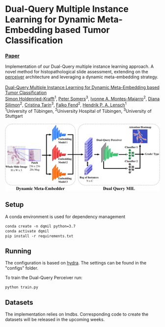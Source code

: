 # Dual-Query Multiple Instance Learning for Dynamic Meta-Embedding based Tumor Classification

### [Paper](https://arxiv.org/pdf/2307.07482.pdf)

Implementation of our Dual-Query multiple instance learning approach. A novel method for histopathological slide assessment, extending on the [perceiver](http://proceedings.mlr.press/v139/jaegle21a/jaegle21a.pdf) architecture and leveraging a dynamic meta-embedding strategy.
<br><br>
[Dual-Query Multiple Instance Learning for Dynamic Meta-Embedding based Tumor Classification](https://arxiv.org/pdf/2307.07482.pdf)<br>
[Simon Holdenried-Krafft](https://www.grk2543.uni-stuttgart.de/en/team/Holdenried-Krafft/)<sup>1</sup>, [Peter Somers](https://www.grk2543.uni-stuttgart.de/en/team/Somers-00001/)<sup>3</sup>, [Ivonne A. Montes-Majarro](https://www.grk2543.uni-stuttgart.de/team/Montes-Mojarro/)<sup>2</sup>, [Diana Silimon](https://www.grk2543.uni-stuttgart.de/en/team/Silimon/)<sup>2</sup>, [Cristina Tarín](https://www.grk2543.uni-stuttgart.de/en/team/Tarin-Sauer-00003/)<sup>3</sup>, [Falko Fend](https://www.grk2543.uni-stuttgart.de/en/team/Fend/)<sup>2</sup>, [Hendrik P. A. Lensch](https://uni-tuebingen.de/en/faculties/faculty-of-science/departments/computer-science/lehrstuehle/computergrafik/computer-graphics/staff/prof-dr-ing-hendrik-lensch/)<sup>1</sup><br>
<sup>1</sup>University of Tübingen, <sup>2</sup>University Hospital of Tübingen, <sup>3</sup>University of Stuttgart
<br><br>
![](images/overview.png)

## Setup

A conda environment is used for dependency management

```
conda create -n dqmil python=3.7
conda activate dqmil
pip install -r requirements.txt
```
## Running

The configuration is based on [hydra](https://hydra.cc/). The settings can be found in the "configs" folder.

To train the Dual-Query Perceiver run:

```
python train.py
```

## Datasets

The implementation relies on lmdbs. Corresponding code to create the datasets will be released in the upcoming weeks. 

